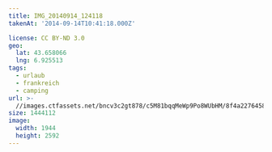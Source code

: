 ```yaml
---
title: IMG_20140914_124118
takenAt: '2014-09-14T10:41:18.000Z'

license: CC BY-ND 3.0
geo:
  lat: 43.658066
  lng: 6.925513
tags:
  - urlaub
  - frankreich
  - camping
url: >-
  //images.ctfassets.net/bncv3c2gt878/c5M81bqqMeWp9Po8WUbHM/8f4a22764581ac12ce1e8f12f8d68b73/img_20140914_124118_28278645866_o
size: 1444112
image:
  width: 1944
  height: 2592
---
```


